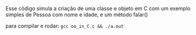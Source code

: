 Esse código simula a criação de uma classe e objeto em C
com um exemplo simples de Pessoa com nome e idade, e um método falar()

para compilar e rodar: `gcc oo_in_C.c && ./a.out`


